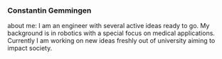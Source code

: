 ### Constantin Gemmingen

<!--
**constgemm/constgemm** is a ✨ _special_ ✨ repository because its `README.md` (this file) appears on your GitHub profile.

Here are some ideas to get you started:

- 🔭 I’m currently working on ...
- 🌱 I’m currently learning ...
- 👯 I’m looking to collaborate on ...
- 🤔 I’m looking for help with ...
- 💬 Ask me about ...
- 📫 How to reach me: ...
- 😄 Pronouns: ...
- ⚡ Fun fact: ...
-->

about me: I am an engineer with several active ideas ready to go. My background is in robotics with a special focus on medical applications. Currently I am working on new ideas freshly out of university aiming to impact society.
